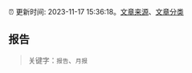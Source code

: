 :alarm_clock: 更新时间: 2023-11-17 15:36:18。[文章来源](/README.md)、[文章分类](/TAGS.md)

## 报告


> 关键字：`报告`、`月报`



